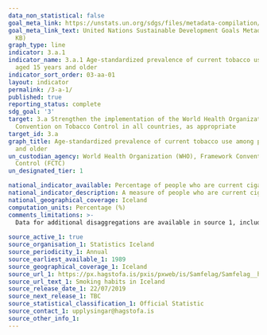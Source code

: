 ```yaml
---
data_non_statistical: false
goal_meta_link: https://unstats.un.org/sdgs/files/metadata-compilation/Metadata-Goal-3.pdf
goal_meta_link_text: United Nations Sustainable Development Goals Metadata (PDF 866
  KB)
graph_type: line
indicator: 3.a.1
indicator_name: 3.a.1 Age-standardized prevalence of current tobacco use among persons
  aged 15 years and older
indicator_sort_order: 03-aa-01
layout: indicator
permalink: /3-a-1/
published: true
reporting_status: complete
sdg_goal: '3'
target: 3.a Strengthen the implementation of the World Health Organization Framework
  Convention on Tobacco Control in all countries, as appropriate
target_id: 3.a
graph_title: Age-standardized prevalence of current tobacco use among persons aged 15 years
  and older
un_custodian_agency: World Health Organization (WHO), Framework Convention on Tobacco
  Control (FCTC)
un_designated_tier: 1

national_indicator_available: Percentage of people who are current cigarette smokers aged 18 years and older
national_indicator_description: A measure of people who are current cigarette smokers in Iceland in relation to all persons who are aged 18 years and older
national_geographical_coverage: Iceland
computation_units: Percentage (%)
comments_limitations: >-
  Data for additional disaggregations are available in source 1, including data for smoking prevalence by gender and by different age groups. This indicator is being used as an approximation of the UN SDG Indicator. Where possible, we will work to identify or develop Icelandic data to meet the global indicator specification. This indicator has not been identified in collaboration with topic experts.
  
source_active_1: true
source_organisation_1: Statistics Iceland
source_periodicity_1: Annual
source_earliest_available_1: 1989
source_geographical_coverage_1: Iceland
source_url_1: https://px.hagstofa.is/pxis/pxweb/is/Samfelag/Samfelag__heilbrigdismal__lifsvenjur_heilsa__1_afengiogreyk/HEI07102.px
source_url_text_1: Smoking habits in Iceland
source_release_date_1: 22/07/2019
source_next_release_1: TBC
source_statistical_classification_1: Official Statistic
source_contact_1: upplysingar@hagstofa.is
source_other_info_1: 
---
```

